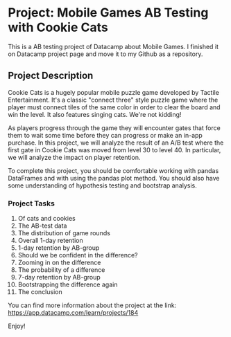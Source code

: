 # Project: Mobile Games AB Testing with Cookie Cats

This is a AB testing project of Datacamp about Mobile Games. I finished it on Datacamp project page and move it to my Github as a repository. 

## Project Description
Cookie Cats is a hugely popular mobile puzzle game developed by Tactile Entertainment. It's a classic "connect three" style puzzle game where the player must connect tiles of the same color in order to clear the board and win the level. It also features singing cats. We're not kidding!

As players progress through the game they will encounter gates that force them to wait some time before they can progress or make an in-app purchase. In this project, we will analyze the result of an A/B test where the first gate in Cookie Cats was moved from level 30 to level 40. In particular, we will analyze the impact on player retention.

To complete this project, you should be comfortable working with pandas DataFrames and with using the pandas plot method. You should also have some understanding of hypothesis testing and bootstrap analysis.

### Project Tasks
1. Of cats and cookies
2. The AB-test data
3. The distribution of game rounds
4. Overall 1-day retention
5. 1-day retention by AB-group
6. Should we be confident in the difference?
7. Zooming in on the difference
8. The probability of a difference
9. 7-day retention by AB-group
10. Bootstrapping the difference again
11. The conclusion

You can find more information about the project at the link: https://app.datacamp.com/learn/projects/184 

Enjoy!

